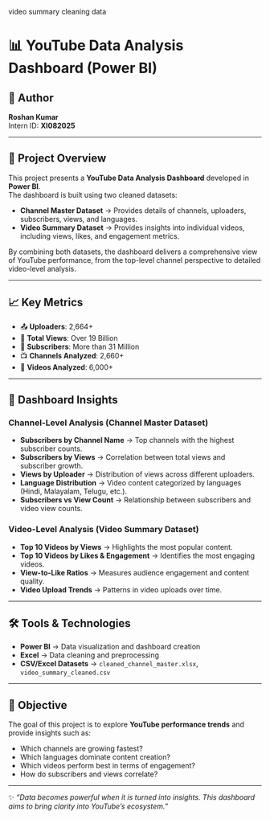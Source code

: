 video summary cleaning data
# 📊 YouTube Data Analysis Dashboard (Power BI)

## 👤 Author  
**Roshan Kumar**  
Intern ID: **XI082025**  

---

## 📌 Project Overview  
This project presents a **YouTube Data Analysis Dashboard** developed in **Power BI**.  
The dashboard is built using two cleaned datasets:  

- **Channel Master Dataset** → Provides details of channels, uploaders, subscribers, views, and languages.  
- **Video Summary Dataset** → Provides insights into individual videos, including views, likes, and engagement metrics.  

By combining both datasets, the dashboard delivers a comprehensive view of YouTube performance, from the top-level channel perspective to detailed video-level analysis.  

---

## 📈 Key Metrics  
- 📤 **Uploaders**: 2,664+  
- 👀 **Total Views**: Over 19 Billion  
- 👥 **Subscribers**: More than 31 Million  
- 📺 **Channels Analyzed**: 2,660+  
- 🎥 **Videos Analyzed**: 6,000+  

---

## 🔎 Dashboard Insights  

### **Channel-Level Analysis (Channel Master Dataset)**  
- **Subscribers by Channel Name** → Top channels with the highest subscriber counts.  
- **Subscribers by Views** → Correlation between total views and subscriber growth.  
- **Views by Uploader** → Distribution of views across different uploaders.  
- **Language Distribution** → Video content categorized by languages (Hindi, Malayalam, Telugu, etc.).  
- **Subscribers vs View Count** → Relationship between subscribers and video view counts.  

### **Video-Level Analysis (Video Summary Dataset)**  
- **Top 10 Videos by Views** → Highlights the most popular content.  
- **Top 10 Videos by Likes & Engagement** → Identifies the most engaging videos.  
- **View-to-Like Ratios** → Measures audience engagement and content quality.  
- **Video Upload Trends** → Patterns in video uploads over time.  

---

## 🛠 Tools & Technologies  
- **Power BI** → Data visualization and dashboard creation  
- **Excel** → Data cleaning and preprocessing  
- **CSV/Excel Datasets** → `cleaned_channel_master.xlsx`, `video_summary_cleaned.csv`  

---

## 🎯 Objective  
The goal of this project is to explore **YouTube performance trends** and provide insights such as:  
- Which channels are growing fastest?  
- Which languages dominate content creation?  
- Which videos perform best in terms of engagement?  
- How do subscribers and views correlate?  

---

✨ _“Data becomes powerful when it is turned into insights. This dashboard aims to bring clarity into YouTube’s ecosystem.”_
